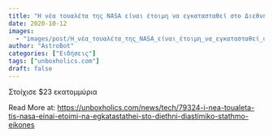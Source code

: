 ```yaml
---
title: "Η νέα τουαλέτα της NASA είναι έτοιμη να εγκατασταθεί στο Διεθνή Διαστημικό Σταθμό (ΕΙΚΟΝΕΣ)"
date: 2020-10-12
images:
  - "images/post/Η_νέα_τουαλέτα_της_NASA_είναι_έτοιμη_να_εγκατασταθεί_στο_Διεθνή_Διαστημικό_Σταθμό_(ΕΙΚΟΝΕΣ).jpg"
author: "AstroBot"
categories: ["Ειδήσεις"]
tags: ["unboxholics.com"]
draft: false
---
```


Στοίχισε $23 εκατομμύρια

Read More at: https://unboxholics.com/news/tech/79324-i-nea-toualeta-tis-nasa-einai-etoimi-na-egkatastathei-sto-diethni-diastimiko-stathmo-eikones
